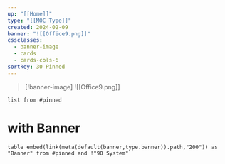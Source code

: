 ```yaml
---
up: "[[Home]]"
type: "[[MOC Type]]"
created: 2024-02-09
banner: "![[Office9.png]]"
cssclasses:
  - banner-image
  - cards
  - cards-cols-6
sortkey: 30 Pinned
---
```

>[!banner-image] ![[Office9.png]]

```dataview
list from #pinned
```
# with Banner
```dataview
table embed(link(meta(default(banner,type.banner)).path,"200")) as "Banner" from #pinned and !"90 System"
```

